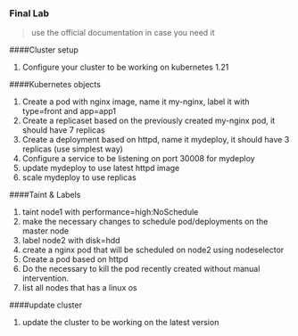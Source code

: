 ### Final Lab 
>  use the official documentation in case you need it


####Cluster setup
                
1. Configure your cluster to be working on kubernetes 1.21

####Kubernetes objects
                
1. Create a pod with nginx image, name it my-nginx, label it with type=front and app=app1
2. Create a replicaset based on the previously created my-nginx pod, it should have 7 replicas
3. Create a deployment based on httpd, name it mydeploy, it should have 3 replicas (use simplest way)
4. Configure a service to be listening on port 30008 for mydeploy
5. update mydeploy to use latest httpd image
6. scale mydeploy to use  replicas

####Taint & Labels
1. taint node1 with performance=high:NoSchedule
2. make the necessary changes to schedule pod/deployments on the master node
3. label node2 with disk=hdd
4. create a nginx pod that will be scheduled on node2 using nodeselector
5. Create a pod based on httpd
6. Do the necessary to kill the pod recently created without manual intervention.
7. list all nodes that has a linux os

####update cluster
1. update the cluster to be working on the latest version

